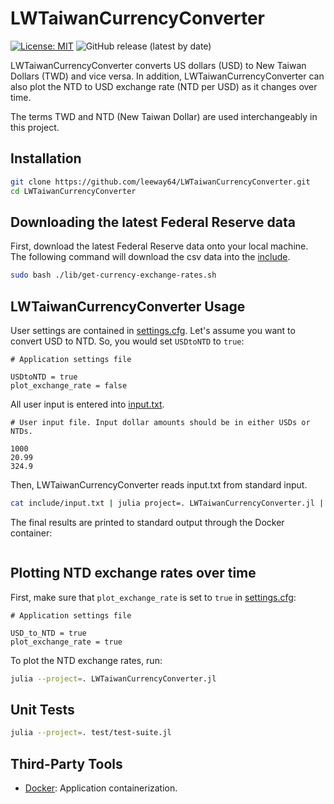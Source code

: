 # LWTaiwanCurrencyConverter

[![License: MIT](https://img.shields.io/badge/License-MIT-yellow.svg)](https://opensource.org/licenses/MIT)
![GitHub release (latest by date)](https://img.shields.io/github/v/release/leeway64/LWTaiwanCurrencyConverter)


LWTaiwanCurrencyConverter converts US dollars (USD) to New Taiwan Dollars (TWD) and vice versa.
In addition, LWTaiwanCurrencyConverter can also plot the NTD to USD exchange rate (NTD per USD) as
it changes over time.

The terms TWD and NTD (New Taiwan Dollar) are used interchangeably in this project.

## Installation

```bash
git clone https://github.com/leeway64/LWTaiwanCurrencyConverter.git
cd LWTaiwanCurrencyConverter
```


## Downloading the latest Federal Reserve data

First, download the latest Federal Reserve data onto your local machine. The following command will
download the csv data into the [include](folder).
```bash
sudo bash ./lib/get-currency-exchange-rates.sh
```


## LWTaiwanCurrencyConverter Usage

User settings are contained in [settings.cfg](include/settings.cfg). Let's assume you want to
convert USD to NTD. So, you would set `USDtoNTD` to `true`:
```text
# Application settings file

USDtoNTD = true
plot_exchange_rate = false
```


All user input is entered into [input.txt](include/input.txt).
```text
# User input file. Input dollar amounts should be in either USDs or NTDs.

1000
20.99
324.9
```


Then, LWTaiwanCurrencyConverter reads input.txt from standard input.
```bash
cat include/input.txt | julia project=. LWTaiwanCurrencyConverter.jl | sudo docker run -i --rm r-base cat
```

The final results are printed to standard output through the Docker container:
```text

```


## Plotting NTD exchange rates over time

First, make sure that `plot_exchange_rate` is set to `true` in [settings.cfg](include/settings.cfg):
```text
# Application settings file

USD_to_NTD = true
plot_exchange_rate = true
```

To plot the NTD exchange rates, run:
```bash
julia --project=. LWTaiwanCurrencyConverter.jl
```


## Unit Tests

```bash
julia --project=. test/test-suite.jl
```

## Third-Party Tools
- [Docker](https://www.docker.com/): Application containerization.
